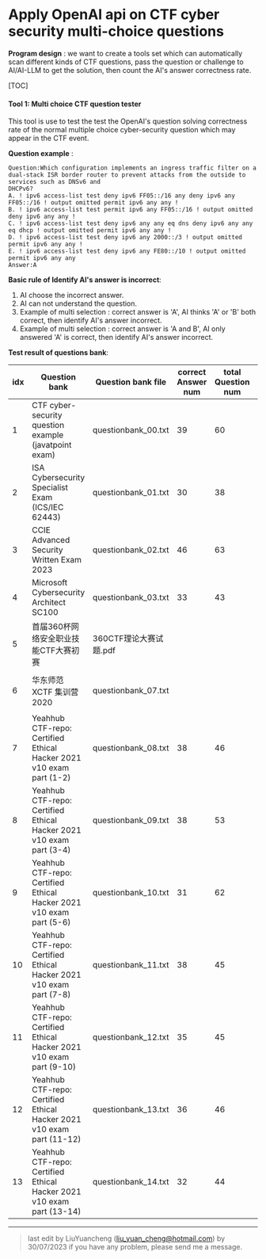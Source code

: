 # Apply OpenAI api on CTF cyber security multi-choice questions

**Program design** :  we want to create a tools set which can automatically scan different kinds of CTF questions, pass the question or challenge to AI/AI-LLM to get the solution,  then count the AI's answer correctness rate. 

[TOC]



#### Tool 1: Multi choice CTF question tester

This tool is use to test the  test the OpenAI's question solving correctness rate of the normal multiple choice cyber-security question which may appear in the CTF event.

**Question example** :

```
Question:Which configuration implements an ingress traffic filter on a dual-stack ISR border router to prevent attacks from the outside to services such as DNSv6 and
DHCPv6?
A. ! ipv6 access-list test deny ipv6 FF05::/16 any deny ipv6 any FF05::/16 ! output omitted permit ipv6 any any !
B. ! ipv6 access-list test permit ipv6 any FF05::/16 ! output omitted deny ipv6 any any !
C. ! ipv6 access-list test deny ipv6 any any eq dns deny ipv6 any any eq dhcp ! output omitted permit ipv6 any any !
D. ! ipv6 access-list test deny ipv6 any 2000::/3 ! output omitted permit ipv6 any any !
E. ! ipv6 access-list test deny ipv6 any FE80::/10 ! output omitted permit ipv6 any any
Answer:A
```



**Basic rule of Identify AI's answer is incorrect**: 

1. AI choose the incorrect answer. 
2. AI can not understand the question. 
3. Example of multi selection : correct answer is 'A', AI thinks 'A' or 'B' both correct, then identify AI's answer incorrect.  
4. Example of multi selection : correct answer is 'A and B',  AI only answered 'A' is correct, then identify AI's answer incorrect.  



**Test result of questions bank**:

| idx  | Question bank                                                | Question bank file     | correct  Answer  num | total Question num | correct rate                 |
| ---- | ------------------------------------------------------------ | ---------------------- | -------------------- | ------------------ | ---------------------------- |
| 1    | CTF cyber-security question example (javatpoint exam)        | questionbank_00.txt    | 39                   | 60                 | 65.0%                        |
| 2    | ISA Cybersecurity Specialist Exam (ICS/IEC 62443)            | questionbank_01.txt    | 30                   | 38                 | 78.94%                       |
| 3    | CCIE Advanced Security Written Exam 2023                     | questionbank_02.txt    | 46                   | 63                 | 73.01%                       |
| 4    | Microsoft Cybersecurity Architect SC100                      | questionbank_03.txt    | 33                   | 43                 | 76.74 %                      |
| 5    | 首届360杯网络安全职业技能CTF大赛初赛                         | 360CTF理论大赛试题.pdf |                      |                    | Applying for answer          |
| 6    | 华东师范 XCTF 集训营 2020                                    | questionbank_07.txt    |                      |                    | need to translate to English |
| 7    | Yeahhub CTF-repo: Certified Ethical Hacker 2021 v10 exam part (1-2) | questionbank_08.txt    | 38                   | 46                 | 82.60 %                      |
| 8    | Yeahhub CTF-repo: Certified Ethical Hacker 2021 v10 exam part (3-4) | questionbank_09.txt    | 38                   | 53                 | 71.69%                       |
| 9    | Yeahhub CTF-repo: Certified Ethical Hacker 2021 v10 exam part (5-6) | questionbank_10.txt    | 31                   | 62                 | 50.0%                        |
| 10   | Yeahhub CTF-repo: Certified Ethical Hacker 2021 v10 exam part (7-8) | questionbank_11.txt    | 38                   | 45                 | 84.44%                       |
| 11   | Yeahhub CTF-repo: Certified Ethical Hacker 2021 v10 exam part (9-10) | questionbank_12.txt    | 35                   | 45                 | 77.77%                       |
| 12   | Yeahhub CTF-repo: Certified Ethical Hacker 2021 v10 exam part (11-12) | questionbank_13.txt    | 36                   | 46                 | 78.26%                       |
| 13   | Yeahhub CTF-repo: Certified Ethical Hacker 2021 v10 exam part (13-14) | questionbank_14.txt    | 32                   | 44                 | 72.72 %                      |



------

> last edit by LiuYuancheng (liu_yuan_cheng@hotmail.com) by 30/07/2023 if you have any problem, please send me a message. 

